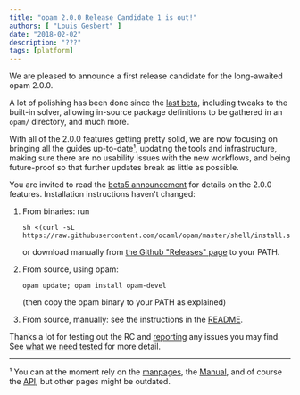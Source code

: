 ```yaml
---
title: "opam 2.0.0 Release Candidate 1 is out!"
authors: [ "Louis Gesbert" ]
date: "2018-02-02"
description: "???"
tags: [platform]
---
```


We are pleased to announce a first release candidate for the long-awaited opam 2.0.0.

A lot of polishing has been done since the [last beta](https://opam.ocaml.org/blog/opam-2-0-beta5/), including tweaks to the built-in solver, allowing in-source package definitions to be gathered in an `opam/` directory, and much more.

With all of the 2.0.0 features getting pretty solid, we are now focusing on bringing all the guides up-to-date[¹](#foot-1), updating the tools and infrastructure, making sure there are no usability issues with the new workflows, and being future-proof so that further updates break as little as possible.

You are invited to read the [beta5 announcement](https://opam.ocaml.org/blog/opam-2-0-beta5/) for details on the 2.0.0 features. Installation instructions haven't changed:

1. From binaries: run

    ```
    sh <(curl -sL https://raw.githubusercontent.com/ocaml/opam/master/shell/install.sh)
    ```

    or download manually from [the Github "Releases" page](https://github.com/ocaml/opam/releases/tag/2.0.0-rc) to your PATH.

2. From source, using opam:

    ```
    opam update; opam install opam-devel
    ```

   (then copy the opam binary to your PATH as explained)

3. From source, manually: see the instructions in the [README](https://github.com/ocaml/opam/tree/2.0.0-rc#opam---a-package-manager-for-ocaml).

Thanks a lot for testing out the RC and [reporting](https://github.com/ocaml/opam/issues) any issues you may find. See [what we need tested](https://opam.ocaml.org/blog/opam-2-0-beta5/#What-we-need-tested) for more detail.

---

<a id="foot-1">¹</a> You can at the moment rely on the [manpages](http://opam.ocaml.org/doc/2.0/man/opam.html), the [Manual](http://opam.ocaml.org/doc/2.0/Manual.html), and of course the [API](http://opam.ocaml.org/doc/2.0/api/), but other pages might be outdated.
